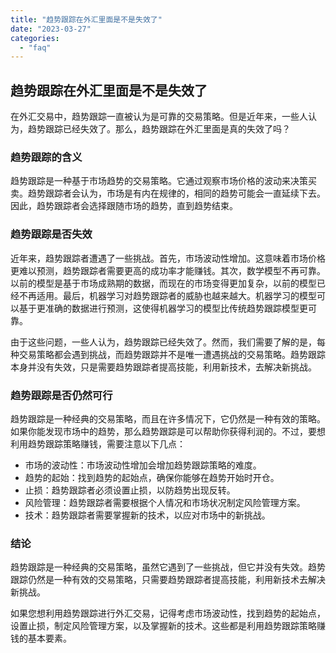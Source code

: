 ```yaml
---
title: "趋势跟踪在外汇里面是不是失效了"
date: "2023-03-27"
categories: 
  - "faq"
---
```


## 趋势跟踪在外汇里面是不是失效了

在外汇交易中，趋势跟踪一直被认为是可靠的交易策略。但是近年来，一些人认为，趋势跟踪已经失效了。那么，趋势跟踪在外汇里面是真的失效了吗？

### 趋势跟踪的含义

趋势跟踪是一种基于市场趋势的交易策略。它通过观察市场价格的波动来决策买卖。趋势跟踪者会认为，市场是有内在规律的，相同的趋势可能会一直延续下去。因此，趋势跟踪者会选择跟随市场的趋势，直到趋势结束。

### 趋势跟踪是否失效

近年来，趋势跟踪者遭遇了一些挑战。首先，市场波动性增加。这意味着市场价格更难以预测，趋势跟踪者需要更高的成功率才能赚钱。其次，数学模型不再可靠。以前的模型是基于市场成熟期的数据，而现在的市场变得更加复杂，以前的模型已经不再适用。最后，机器学习对趋势跟踪者的威胁也越来越大。机器学习的模型可以基于更准确的数据进行预测，这使得机器学习的模型比传统趋势跟踪模型更可靠。

由于这些问题，一些人认为，趋势跟踪已经失效了。然而，我们需要了解的是，每种交易策略都会遇到挑战，而趋势跟踪并不是唯一遭遇挑战的交易策略。趋势跟踪本身并没有失效，只是需要趋势跟踪者提高技能，利用新技术，去解决新挑战。

### 趋势跟踪是否仍然可行

趋势跟踪是一种经典的交易策略，而且在许多情况下，它仍然是一种有效的策略。如果你能发现市场中的趋势，那么趋势跟踪是可以帮助你获得利润的。不过，要想利用趋势跟踪策略赚钱，需要注意以下几点：

- 市场的波动性：市场波动性增加会增加趋势跟踪策略的难度。
- 趋势的起始：找到趋势的起始点，确保你能够在趋势开始时开仓。
- 止损：趋势跟踪者必须设置止损，以防趋势出现反转。
- 风险管理：趋势跟踪者需要根据个人情况和市场状况制定风险管理方案。
- 技术：趋势跟踪者需要掌握新的技术，以应对市场中的新挑战。

### 结论

趋势跟踪是一种经典的交易策略，虽然它遇到了一些挑战，但它并没有失效。趋势跟踪仍然是一种有效的交易策略，只需要趋势跟踪者提高技能，利用新技术去解决新挑战。

如果您想利用趋势跟踪进行外汇交易，记得考虑市场波动性，找到趋势的起始点，设置止损，制定风险管理方案，以及掌握新的技术。这些都是利用趋势跟踪策略赚钱的基本要素。
